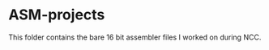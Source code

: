 ASM-projects
============
This folder contains the bare 16 bit assembler files I worked on during NCC.